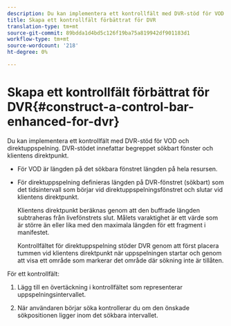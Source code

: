 ```yaml
---
description: Du kan implementera ett kontrollfält med DVR-stöd för VOD och direktuppspelning. DVR-stödet innefattar begreppet sökbart fönster och klientens direktpunkt.
title: Skapa ett kontrollfält förbättrat för DVR
translation-type: tm+mt
source-git-commit: 89bdda1d4bd5c126f19ba75a819942df901183d1
workflow-type: tm+mt
source-wordcount: '218'
ht-degree: 0%

---
```



# Skapa ett kontrollfält förbättrat för DVR{#construct-a-control-bar-enhanced-for-dvr}

Du kan implementera ett kontrollfält med DVR-stöd för VOD och direktuppspelning. DVR-stödet innefattar begreppet sökbart fönster och klientens direktpunkt.

* För VOD är längden på det sökbara fönstret längden på hela resursen.
* För direktuppspelning definieras längden på DVR-fönstret (sökbart) som det tidsintervall som börjar vid direktuppspelningsfönstret och slutar vid klientens direktpunkt.

   Klientens direktpunkt beräknas genom att den buffrade längden subtraheras från livefönstrets slut. Målets varaktighet är ett värde som är större än eller lika med den maximala längden för ett fragment i manifestet.

   Kontrollfältet för direktuppspelning stöder DVR genom att först placera tummen vid klientens direktpunkt när uppspelningen startar och genom att visa ett område som markerar det område där sökning inte är tillåten.

För ett kontrollfält:

1. Lägg till en övertäckning i kontrollfältet som representerar uppspelningsintervallet.

1. När användaren börjar söka kontrollerar du om den önskade sökpositionen ligger inom det sökbara intervallet.
